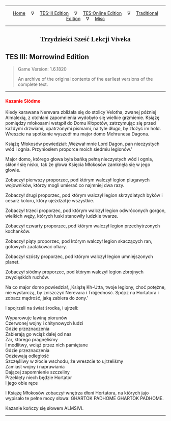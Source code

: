 
---

<!-- Jekyll Page Links -->

<center>
<a href="../../../../index.html">Home</a>
&emsp;&nabla;&emsp;
<a href="../../../index-tes3.html">TES:III Edition</a>
&emsp;&nabla;&emsp;
<a href="../../../index-teso.html">TES:Online Edition</a>
&emsp;&nabla;&emsp;
<a href="../../../index-traditional.html">Traditional Edition</a>
&emsp;&nabla;&emsp;
<a href="../../../index-misc.html">Misc</a>
</center>

<!-- Markdown Body Below: -->

---

<center>
<h2><span style="font-family:Georgia">Trzydzieści Sześć Lekcji Viveka</span></h2>
</center>

## TES III: Morrowind Edition

> Game Version: 1.6.1820
>
> An archive of the original contents of the earliest versions of the complete text.

---

#### <span style="color:red">Kazanie Siódme</span>

Kiedy karawana Nerevara zbliżała się do stolicy Velotha, zwanej później Almalexią, z otchłani zapomnienia wydobyło się wielkie grzmienie. Książę pomiędzy młokosami wstąpił do Domu Kłopotów, zatrzymując się przed każdymi drzwiami, opatrzonymi pismami, na tyle długo, by złożyć im hołd. Wreszcie na spotkanie wyszedł mu major domo Mehrunesa Dagona.

Książę Młokosów powiedział: ‚Wezwał mnie Lord Dagon, pan nieczystych wód i ognia. Przyniosłem proporce moich siedmiu legionów.’

Major domo, którego głowa była bańką pełną nieczystych wód i ognia, skłonił się nisko, tak że głowa Księcia Młokosów zamknęła się w jego głowie.

Zobaczył pierwszy proporzec, pod którym walczył legion plugawych wojowników, którzy mogli umierać co najmniej dwa razy.

Zobaczył drugi proporzec, pod którym walczył legion skrzydlatych byków i cesarz koloru, który ujeżdżał je wszystkie.

Zobaczył trzeci proporzec, pod którym walczył legion odwróconych gorgon, wielkich węży, których łuski stanowiły ludzkie twarze.

Zobaczył czwarty proporzec, pod którym walczył legion przechytrzonych kochanków.

Zobaczył piąty proporzec, pod którym walczył legion skaczących ran, gotowych zaatakować ofiary.

Zobaczył szósty proporzec, pod którym walczył legion umniejszonych planet.

Zobaczył siódmy proporzec, pod którym walczył legion zbrojnych zwycięskich ruchów.

Na co major domo powiedział, ‚Książę Kh-Utta, twoje legiony, choć potężne, nie wystarczą, by zniszczyć Nerevara i Trójjedność. Spójrz na Hortatora i zobacz mądrość, jaką zabiera do żony.’

I spojrzeli na świat środka, i ujrzeli:

Wyparowuje lawiną piorunów\
Czerwonej wojny i chitynowych ludzi\
Gdzie przeznaczenia\
Zabierają go wciąż dalej od nas\
Żar, którego pragnęliśmy\
I modlitwy, wciąż przez nich pamiętane\
Gdzie przeznaczenia\
Odziewają odległość\
Szczęśliwy w złocie wschodu, że wreszcie to ujrzeliśmy\
Zamiast wojny i naprawiania\
Dającej zapomnienie szczeliny\
Przeklęty niech będzie Hortator\
I jego obie ręce

I Książę Młokosów zobaczył wnętrza dłoni Hortatora, na których jajo wypisało te pełne mocy słowa: GHARTOK PADHOME GHARTOK PADHOME.

Kazanie kończy się słowem ALMSIVI.

---
